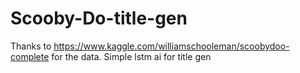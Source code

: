 # Scooby-Do-title-gen

Thanks to https://www.kaggle.com/williamschooleman/scoobydoo-complete for the data.
Simple lstm ai for title gen
